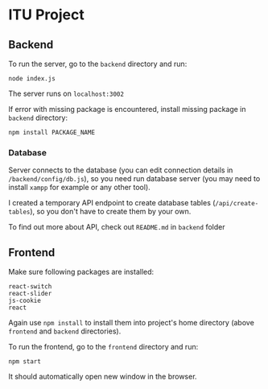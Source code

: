 # ITU Project

## Backend

To run the server, go to the `backend` directory and run:
```
node index.js
```
The server runs on `localhost:3002`

If error with missing package is encountered, install missing package in `backend` directory:
```
npm install PACKAGE_NAME
```

### Database

Server connects to the database (you can edit connection details in
`/backend/config/db.js`), so you need run database server (you may need to install `xampp` for example or any other tool).

I created a temporary API endpoint to create database tables
(`/api/create-tables`), so you don't have to create them by your own.

To find out more about API, check out `README.md` in `backend` folder

## Frontend

Make sure following packages are installed:
```
react-switch
react-slider
js-cookie
react
```

Again use `npm install` to install them into project's home directory (above `frontend` and `backend` directories).

To run the frontend, go to the `frontend` directory and run:
```
npm start
```
It should automatically open new window in the browser.
